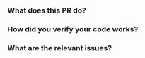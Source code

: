 ### What does this PR do?

<!--
**Please explain the purpose of your changes**, for example:

This PR addresses a privacy risk associated with writing logs to disk, where sensitive information about a client's traffic history could potentially be exposed to third parties - either located on the client's computer or during transmission for debugging purposes.

To mitigate this risk, the PR introduces a new logger.Redacted function, which enables us to easily redact sensitive data from production logs.
-->

### How did you verify your code works?

<!--
**Please describe your testing strategy**:

- If you performed manual testing, list the steps to verify correct functionality, including edge cases if applicable.
- If new or existing automated tests cover the functionality, explicitly mention them.
-->

### What are the relevant issues?

<!--
**Please link any relevant issues**, for example:

Closes #123
-->
